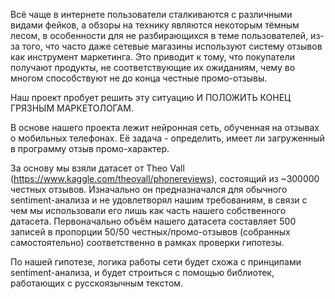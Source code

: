 ﻿Всё чаще в интернете пользователи сталкиваются с различными видами фейков, а обзоры на технику являются некоторым тёмным лесом, в особенности для не разбирающихся в теме пользователей, из-за того, что часто даже сетевые магазины используют систему отзывов как инструмент маркетинга. Это приводит к тому, что покупатели получают продукты, не соответствующие их ожиданиям, чему во многом способствуют не до конца честные промо-отзывы.


Наш проект пробует решить эту ситуацию И ПОЛОЖИТЬ КОНЕЦ ГРЯЗНЫМ МАРКЕТОЛОГАМ.


В основе нашего проекта лежит нейронная сеть, обученная на отзывах о мобильных телефонах. Её задача - определить, имеет ли загруженный в программу отзыв промо-характер.


За основу мы взяли датасет от Theo Vall (https://www.kaggle.com/theovall/phonereviews), состоящий из ~300000 честных отзывов. Изначально он предназначался для обычного sentiment-анализа и не удовлетворял нашим требованиям, в связи с чем мы использовали его лишь как часть нашего собственного датасета. Первоначально объём нашего датасета составляет 500 записей в пропорции 50/50 честных/промо-отзывов (собранных самостоятельно) соответственно в рамках проверки гипотезы.


По нашей гипотезе, логика работы сети будет схожа с принципами sentiment-анализа, и будет строиться с помощью библиотек, работающих с русскоязычным текстом.